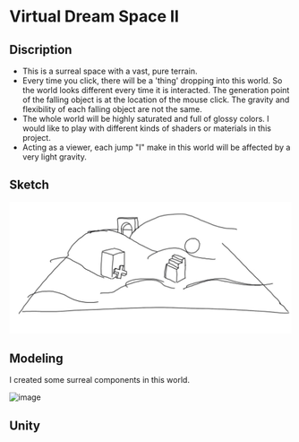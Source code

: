 # Virtual Dream Space II

## Discription
- This is a surreal space with a vast, pure terrain. 
- Every time you click, there will be a 'thing' dropping into this world. So the world looks different every time it is interacted. The generation point of the falling object is at the location of the mouse click. The gravity and flexibility of each falling object are not the same. 
- The whole world will be highly saturated and full of glossy colors. I would like to play with different kinds of shaders or materials in this project.
- Acting as a viewer, each jump "I" make in this world will be affected by a very light gravity.

## Sketch
![image](https://github.com/pfyuan110/CT2-Spring23/blob/main/Virtual%20Dream%20Space/assets/sketch%202.jpg)

## Modeling
I created some surreal components in this world.

![image](https://user-images.githubusercontent.com/113642868/226234272-be4b2189-1b8d-4f8c-b555-813befc51e9b.png)

## Unity
